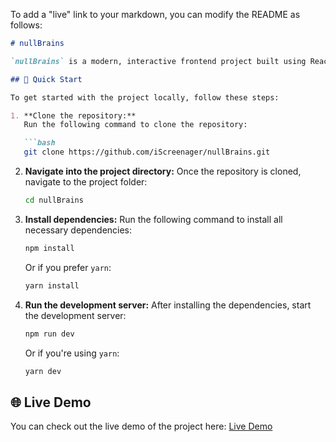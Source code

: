 To add a "live" link to your markdown, you can modify the README as follows:

````markdown
# nullBrains

`nullBrains` is a modern, interactive frontend project built using React, Vite, and modern web technologies. This project aims to **[briefly explain the project's main function or purpose]**. It is designed to **[describe the primary goal, e.g., "solve a particular problem," "create a unique user experience," etc.]**.

## 🚀 Quick Start

To get started with the project locally, follow these steps:

1. **Clone the repository:**
   Run the following command to clone the repository:

   ```bash
   git clone https://github.com/iScreenager/nullBrains.git
````

2. **Navigate into the project directory:**
   Once the repository is cloned, navigate to the project folder:

   ```bash
   cd nullBrains
   ```

3. **Install dependencies:**
   Run the following command to install all necessary dependencies:

   ```bash
   npm install
   ```

   Or if you prefer `yarn`:

   ```bash
   yarn install
   ```

4. **Run the development server:**
   After installing the dependencies, start the development server:

   ```bash
   npm run dev
   ```

   Or if you're using `yarn`:

   ```bash
   yarn dev
   ```

## 🌐 Live Demo

You can check out the live demo of the project here: [Live Demo](https://null-brains-git-master-iscreenagers-projects.vercel.app/)






